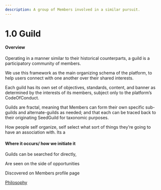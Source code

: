 ```yaml
---
description: A group of Members involved in a similar pursuit.
---
```


# 1.0 Guild

#### Overview

Operating in a manner similar to their historical counterparts, a guild is a participatory community of members.

We use this framework as the main organizing schema of the platform, to help users connect with one another over their shared interests.

Each guild has its own set of objectives, standards, content, and banner as determined by the interests of its members, subject only to the platform’s CodeOfConduct.

Guilds are fractal, meaning that Members can form their own specific sub-guilds and alternate-guilds as needed; and that each can be traced back to their originating SeedGuild for taxonomic purposes.

How people self organize, self select what sort of things they’re going to have an association with. Its a

#### Where it occurs/ how we initiate it

Guilds can be searched for directly,

Are seen on the side of opportunities

Discovered on Members profile page

[Philosophy](../white-paper/1.0-guild/)
